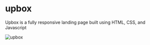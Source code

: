 # upbox
Upbox is a fully responsive landing page built using HTML, CSS, and Javascript

![upbox](https://github.com/XavianMoody10/upbox/assets/91290500/3c2770c2-32f4-446d-b698-2d70bfab0d08)

